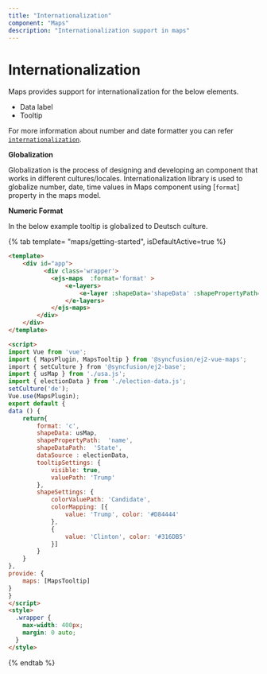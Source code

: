 ```yaml
---
title: "Internationalization"
component: "Maps"
description: "Internationalization support in maps"
---
```


# Internationalization

Maps provides support for internationalization for the below elements.

* Data label
* Tooltip

For more information about number and date formatter you can refer
[`internationalization`](http://ej2.syncfusion.com/documentation/base/intl.html).

<!-- markdownlint-disable MD036 -->
**Globalization**

Globalization is the process of designing and developing an component that works in different
cultures/locales. Internationalization library is used to globalize number, date, time values in
Maps component using [`format`] property in the maps model.

**Numeric Format**

In the below example tooltip is globalized to Deutsch culture.

{% tab template= "maps/getting-started", isDefaultActive=true %}

```html
<template>
    <div id="app">
          <div class='wrapper'>
            <ejs-maps  :format='format' >
                <e-layers>
                    <e-layer :shapeData='shapeData' :shapePropertyPath='shapePropertyPath' :shapeDataPath='shapeDataPath' :dataSource='dataSource' :shapeSettings='shapeSettings' :tooltipSettings='tooltipSettings'></e-layer>
                </e-layers>
            </ejs-maps>
        </div>
    </div>
</template>

<script>
import Vue from 'vue';
import { MapsPlugin, MapsTooltip } from '@syncfusion/ej2-vue-maps';
import { setCulture } from '@syncfusion/ej2-base';
import { usMap } from './usa.js';
import { electionData } from './election-data.js';
setCulture('de');
Vue.use(MapsPlugin);
export default {
data () {
    return{
        format: 'c',
        shapeData: usMap,
        shapePropertyPath:  'name',
        shapeDataPath:  'State',
        dataSource : electionData,
        tooltipSettings: {
            visible: true,
            valuePath: 'Trump'
        },
        shapeSettings: {
            colorValuePath: 'Candidate',
            colorMapping: [{
                value: 'Trump', color: '#D84444'
            },
            {
                value: 'Clinton', color: '#316DB5'
            }]
        }
    }
},
provide: {
    maps: [MapsTooltip]
}
}
</script>
<style>
  .wrapper {
    max-width: 400px;
    margin: 0 auto;
  }
</style>
```

{% endtab %}
